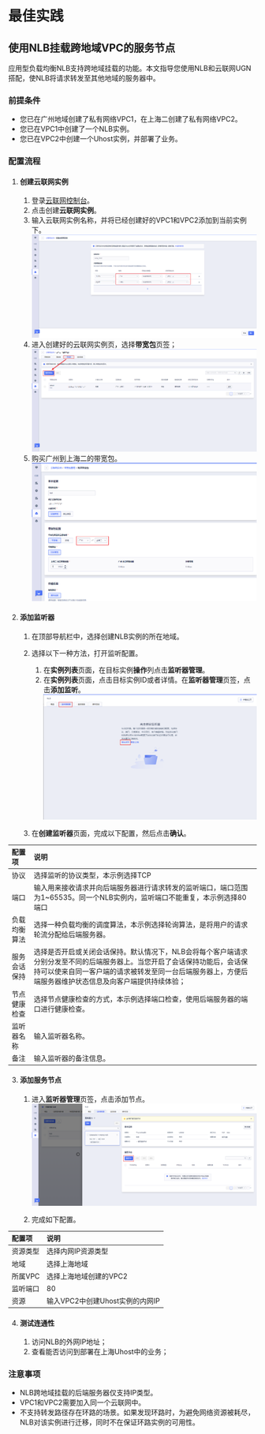 # 最佳实践

## 使用NLB挂载跨地域VPC的服务节点

应用型负载均衡NLB支持跨地域挂载的功能。本文指导您使用NLB和云联网UGN搭配，使NLB将请求转发至其他地域的服务器中。

### 前提条件

- 您已在广州地域创建了私有网络VPC1，在上海二创建了私有网络VPC2。
- 您已在VPC1中创建了一个NLB实例。
- 您已在VPC2中创建一个Uhost实例，并部署了业务。

### 配置流程

1. #### **创建云联网实例**

   1. 登录[云联网控制台](https://console.ucloud.cn/ugn/)。
   2. 点击创建**云联网实例**。
   3. 输入云联网实例名称，并将已经创建好的VPC1和VPC2添加到当前实例下。
      ![图片注释](/images/ULB_UGN实例.png)
   4. 进入创建好的云联网实例页，选择**带宽包**页签；
       ![图片注释](/images/ULB_UGN购买带宽包.png)
   5. 购买广州到上海二的带宽包。
      ![图片注释](/images/ULB_UGN购买带宽包实例.png)

2. #### **添加监听器**

   1. 在顶部导航栏中，选择创建NLB实例的所在地域。
   2. 选择以下一种方法，打开监听配置。
      1. 在**实例列表**页面，在目标实例**操作**列点击**监听器管理**。
      2. 在**实例列表**页面，点击目标实例ID或者详情。在**监听器管理**页签，点击**添加监听**。
         ![图片注释](/images/添加监听器.png)
      
   3. 在**创建监听器**页面，完成以下配置，然后点击**确认**。


| 配置项       | 说明                                                         |
| :----------- | :----------------------------------------------------------- |
| 协议         | 选择监听的协议类型，本示例选择TCP                            |
| 端口         | 输入用来接收请求并向后端服务器进行请求转发的监听端口，端口范围为1~65535。同一个NLB实例内，监听端口不能重复，本示例选择80端口 |
| 负载均衡算法 | 选择一种负载均衡的调度算法，本示例选择轮询算法，是将用户的请求轮流分配给后端服务器。 |
| 服务会话保持 | 选择是否开启或关闭会话保持。默认情况下，NLB会将每个客户端请求分别分发至不同的后端服务器上。当您开启了会话保持功能后，会话保持可以使来自同一客户端的请求被转发至同一台后端服务器上，方便后端服务器维护状态信息及向客户端提供持续体验； |
| 节点健康检查 | 选择节点健康检查的方式，本示例选择端口检查，使用后端服务器的端口进行健康检查。 |
| 监听器名称   | 输入监听器名称。                                             |
| 备注         | 输入监听器的备注信息。                                       |

3. #### 添加服务节点

   1. 进入**监听器管理**页签，点击添加节点。
      ![图片注释](/images/NLB添加节点.png)
   
   2. 完成如下配置。


| 配置项   | 说明                            |
| :------- | :------------------------------ |
| 资源类型 | 选择内网IP资源类型              |
| 地域     | 选择上海地域                    |
| 所属VPC  | 选择上海地域创建的VPC2          |
| 监听端口 | 80                              |
| 资源     | 输入VPC2中创建Uhost实例的内网IP |

4. #### 测试连通性

   1. 访问NLB的外网IP地址；
   2. 查看能否访问到部署在上海Uhost中的业务；


### 注意事项

- NLB跨地域挂载的后端服务器仅支持IP类型。
- VPC1和VPC2需要加入同一个云联网中。
- 不支持转发路径存在环路的场景。如果发现环路时，为避免网络资源被耗尽，NLB对该实例进行迁移，同时不在保证环路实例的可用性。